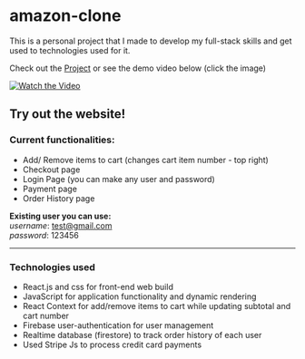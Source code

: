 # amazon-clone

This is a personal project that I made to develop my full-stack skills and get used to technologies used for it.

Check out the <a href="https://clone-17c13.web.app/" target="_blank">Project</a> or see the demo video below (click the image)

[![Watch the Video](https://albumizr.com/ia/978635a421ccb8eaceb7d2a1bf2f8e3d.jpg)](https://youtu.be/smjN--9sI3o)

## Try out the website!

### Current functionalities:

- Add/ Remove items to cart (changes cart item number - top right)
- Checkout page
- Login Page (you can make any user and password)
- Payment page
- Order History page

**Existing user you can use:** </br>
_username_: test@gmail.com </br>
_password_: 123456

---

### Technologies used

- React.js and css for front-end web build
- JavaScript for application functionality and dynamic rendering
- React Context for add/remove items to cart while updating subtotal and cart number
- Firebase user-authentication for user management
- Realtime database (firestore) to track order history of each user
- Used Stripe Js to process credit card payments
